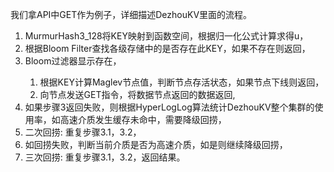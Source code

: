 我们拿API中GET作为例子，详细描述DezhouKV里面的流程。
<ol>
<li> MurmurHash3_128将KEY映射到函数空间，根据归一化公式计算求得u，</li>
<li> 根据Bloom Filter查找各级存储中的是否存在此KEY，如果不存在则返回，    </li>
<li> Bloom过滤器显示存在，    </li>
	<ol>
	<li> 根据KEY计算Maglev节点值，判断节点存活状态，如果节点下线则返回，    </li>
	<li> 向节点发送GET指令，将数据节点返回的数据返回,    </li>
	</ol>
<li>  如果步骤3返回失败，则根据HyperLogLog算法统计DezhouKV整个集群的使用率，如高速介质发生缓存未命中，需要降级回捞，    
</li>
<li> 二次回捞: 重复步骤3.1，3.2，</li>
<li> 如回捞失败，判断当前介质是否为高速介质，如是则继续降级回捞，</li>
<li> 三次回捞: 重复步骤3.1，3.2，返回结果。</li>
</ol>